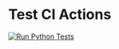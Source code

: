 # Test CI Actions

[![Run Python Tests](https://github.com/mauvais2/pytestexample/actions/workflows/ci.yml/badge.svg?branch=main&event=push)](https://github.com/mauvais2/pytestexample/actions/workflows/ci.yml)
